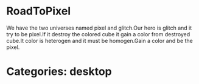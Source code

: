 # RoadToPixel

We have the two universes named pixel and glitch.Our hero is glitch and it try to be pixel.If it destroy the colored cube it gain a color from destroyed cube.It color is heterogen and it must be homogen.Gain a color and be the pixel.

# Categories: desktop
